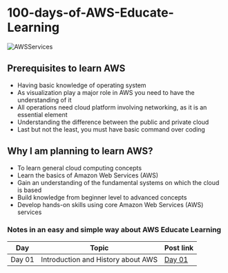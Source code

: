 # 100-days-of-AWS-Educate-Learning

![AWSServices](https://user-images.githubusercontent.com/40186859/176101941-157c3d9c-eba4-483a-beec-88fd307749e9.png)

## Prerequisites to learn AWS
* Having basic knowledge of operating system
* As visualization play a major role in AWS you need to have the understanding of it
* All operations need cloud platform involving networking, as it is an essential element
* Understanding the difference between the public and private cloud
* Last but not the least, you must have basic command over coding

## Why I am planning to learn AWS?
* To learn general cloud computing concepts
* Learn the basics of Amazon Web Services (AWS)
* Gain an understanding of the fundamental systems on which the cloud is based
* Build knowledge from beginner level to advanced concepts
* Develop hands-on skills using core Amazon Web Services (AWS) services

### Notes in an easy and simple way about AWS Educate Learning
| Day                            | Topic       | Post link |
| -----------------------------  | ----------- |-----------|
| Day 01  | Introduction and History about AWS| [Day 01](https://github.com/ghimiresunil/100-days-of-AWS-Educate-Learning/blob/main/Day_01.md)|
